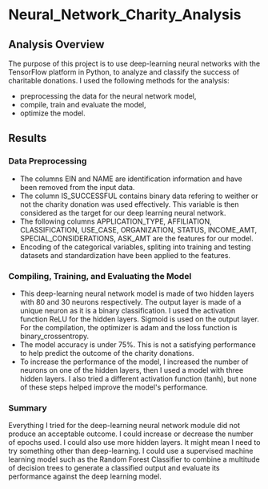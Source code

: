 # Neural_Network_Charity_Analysis

## Analysis Overview
The purpose of this project is to use deep-learning neural networks with the TensorFlow platform in Python, to analyze and classify the success of charitable donations.
I used the following methods for the analysis:

  * preprocessing the data for the neural network model,
  * compile, train and evaluate the model,
  * optimize the model.

## Results

### Data Preprocessing
 * The columns EIN and NAME are identification information and have been removed from the input data.
 * The column IS_SUCCESSFUL contains binary data refering to weither or not the charity donation was used effectively.    This variable is then considered as the target for our deep learning neural network.
 * The following columns APPLICATION_TYPE, AFFILIATION, CLASSIFICATION, USE_CASE, ORGANIZATION, STATUS, INCOME_AMT,      SPECIAL_CONSIDERATIONS, ASK_AMT are the features for our model.
* Encoding of the categorical variables, spliting into training and testing datasets and standardization have been  applied to the features.

### Compiling, Training, and Evaluating the Model
 * This deep-learning neural network model is made of two hidden layers with 80 and 30 neurons respectively. The output layer is made of a unique neuron as it is a binary classification.
I used the activation function ReLU for the hidden layers. Sigmoid is used on the output layer.
For the compilation, the optimizer is adam and the loss function is binary_crossentropy.
 * The model accuracy is under 75%. This is not a satisfying performance to help predict the outcome of the charity donations.
 * To increase the performance of the model, I increased the number of neurons on one of the hidden layers, then I used a model with three hidden layers. I also tried a different activation function (tanh), but none of these steps helped improve the model's performance.

### Summary

Everything I tried for the deep-learning neural network module did not produce an acceptable outcome. I could increase or decrease the number of epochs used. I could also use more hidden layers. It might mean I need to try something other than deep-learning. I could use a supervised machine learning model such as the Random Forest Classifier to combine a multitude of decision trees to generate a classified output and evaluate its performance against the deep learning model.
